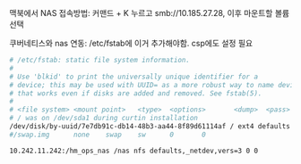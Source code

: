 맥북에서 NAS 접속방법: 커맨드 + K 누르고 smb://10.185.27.28, 이후 마운트할 볼륨 선택



쿠버네티스와 nas 연동: /etc/fstab에 이거 추가해야함. csp에도 설정 필요

 ```bash
 # /etc/fstab: static file system information.
#
# Use 'blkid' to print the universally unique identifier for a
# device; this may be used with UUID= as a more robust way to name devices
# that works even if disks are added and removed. See fstab(5).
#
# <file system> <mount point>   <type>  <options>       <dump>  <pass>
# / was on /dev/sda1 during curtin installation
/dev/disk/by-uuid/7e7db91c-db14-48b3-aa44-8f89d61114af / ext4 defaults 0 1
#/swap.img      none    swap    sw      0       0

10.242.11.242:/hm_ops_nas /nas nfs defaults,_netdev,vers=3 0 0
 ```
